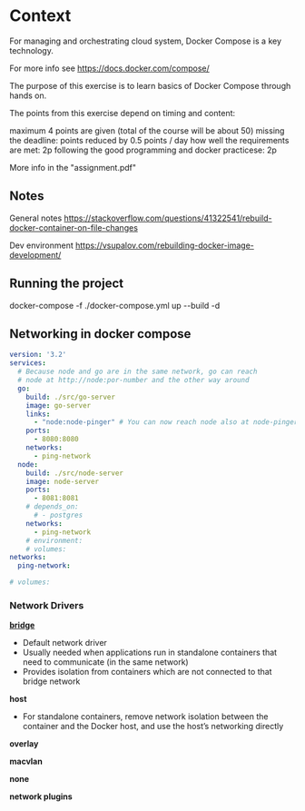 # Context

For managing and orchestrating cloud system, Docker Compose is a key technology.

For more info see https://docs.docker.com/compose/

The purpose of this exercise is to learn basics of Docker Compose through hands on.

The points from this exercise depend on timing and content:

maximum 4 points are given (total of the course will be about 50)
missing the deadline: points reduced by 0.5 points / day
how well the requirements are met: 2p
following the good programming and docker practicese: 2p

More info in the "assignment.pdf"

## Notes

General notes
https://stackoverflow.com/questions/41322541/rebuild-docker-container-on-file-changes

Dev environment
https://vsupalov.com/rebuilding-docker-image-development/


## Running the project
docker-compose -f ./docker-compose.yml up --build -d


## Networking in docker compose

```yml
version: '3.2'
services:
  # Because node and go are in the same network, go can reach 
  # node at http://node:por-number and the other way around
  go:
    build: ./src/go-server
    image: go-server
    links:
      - "node:node-pinger" # You can now reach node also at node-pinger inside go
    ports:
      - 8080:8080
    networks:
      - ping-network
  node:
    build: ./src/node-server
    image: node-server
    ports:
      - 8081:8081
    # depends_on:
      # - postgres
    networks:
      - ping-network
    # environment:
    # volumes:
networks:
  ping-network:

# volumes:
```

### Network Drivers

[**bridge**](https://docs.docker.com/network/bridge/)
 - Default network driver
 - Usually needed when applications run in standalone containers that need to communicate (in the same network)
 - Provides isolation from containers which are not connected to that bridge network

**host**
 - For standalone containers, remove network isolation between the container and the Docker host, and use the host’s networking directly

**overlay**

**macvlan**

**none**


**network plugins**